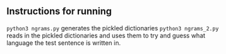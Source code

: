## Instructions for running
`python3 ngrams.py` generates the pickled dictionaries
`python3 ngrams_2.py` reads in the pickled dictionaries and uses them to try and guess what language the test sentence is written in.
